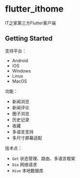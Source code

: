 # flutter_ithome

IT之家第三方Flutter客户端

## Getting Started

支持平台：
- Android
- iOS
- Windows
- Linux
- MacOS

功能：
- 新闻浏览
- 新闻评论
- 圈子浏览
- 历史记录
- 收藏
- 多语言支持
- 多尺寸屏幕适配

技术点：
- `Get` 状态管理、路由、多语言框架
- `Dio` 网络请求
- `Hive` 本地数据库